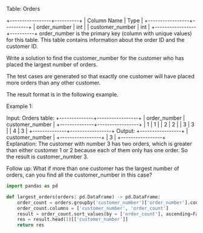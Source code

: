 Table: Orders

+-----------------+----------+
| Column Name     | Type     |
+-----------------+----------+
| order_number    | int      |
| customer_number | int      |
+-----------------+----------+
order_number is the primary key (column with unique values) for this table.
This table contains information about the order ID and the customer ID.
 

Write a solution to find the customer_number for the customer who has placed the largest number of orders.

The test cases are generated so that exactly one customer will have placed more orders than any other customer.

The result format is in the following example.

 

Example 1:

Input: 
Orders table:
+--------------+-----------------+
| order_number | customer_number |
+--------------+-----------------+
| 1            | 1               |
| 2            | 2               |
| 3            | 3               |
| 4            | 3               |
+--------------+-----------------+
Output: 
+-----------------+
| customer_number |
+-----------------+
| 3               |
+-----------------+
Explanation: 
The customer with number 3 has two orders, which is greater than either customer 1 or 2 because each of them only has one order. 
So the result is customer_number 3.
 

Follow up: What if more than one customer has the largest number of orders, can you find all the customer_number in this case?


```py
import pandas as pd

def largest_orders(orders: pd.DataFrame) -> pd.DataFrame:
    order_count = orders.groupby('customer_number')['order_number'].count().reset_index()
    order_count.columns = ['customer_number', 'order_count']
    result = order_count.sort_values(by = ['order_count'], ascending=False)
    res = result.head(1)[['customer_number']]
    return res
```